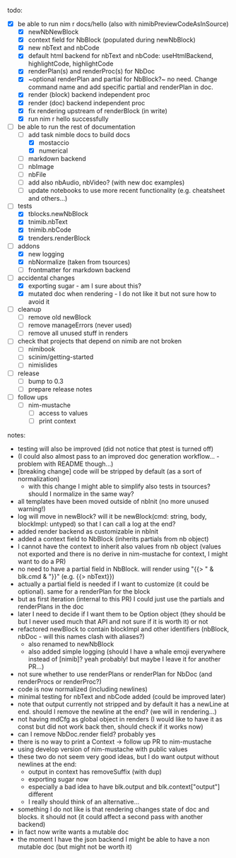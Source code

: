 todo:

- [x] be able to run nim r docs/hello (also with nimibPreviewCodeAsInSource)
  - [x] newNbNewBlock
  - [x] context field for NbBlock (populated during newNbBlock)
  - [x] new nbText and nbCode
  - [x] default html backend for nbText and nbCode: useHtmlBackend, highlightCode, highlightCode
  - [x] renderPlan(s) and renderProc(s) for NbDoc
  - [x] ~optional renderPlan and partial for NbBlock?~ no need. Change command name and add specific partial and renderPlan in doc.
  - [x] render (block) backend independent proc
  - [x] render (doc) backend independent proc
  - [x] fix rendering upstream of renderBlock (in write)
  - [x] run nim r hello successfully
- [ ] be able to run the rest of documentation
  - [ ] add task nimble docs to build docs
    - [x] mostaccio
    - [x] numerical
  - [ ] markdown backend
  - [ ] nbImage
  - [ ] nbFile
  - [ ] add also nbAudio, nbVideo? (with new doc examples)
  - [ ] update notebooks to use more recent functionality (e.g. cheatsheet and others...)
- [ ] tests
  - [x] tblocks.newNbBlock
  - [x] tnimib.nbText
  - [x] tnimib.nbCode
  - [x] trenders.renderBlock
- [ ] addons
  - [x] new logging
  - [x] nbNormalize (taken from tsources)
  - [ ] frontmatter for markdown backend
- [ ] accidental changes
  - [x] exporting sugar - am I sure about this?
  - [x] mutated doc when rendering - I do not like it but not sure how to avoid it
- [ ] cleanup
  - [ ] remove old newBlock
  - [ ] remove manageErrors (never used)
  - [ ] remove all unused stuff in renders
- [ ] check that projects that depend on nimib are not broken
  - [ ] nimibook
  - [ ] scinim/getting-started
  - [ ] nimislides
- [ ] release
  - [ ] bump to 0.3
  - [ ] prepare release notes
- [ ] follow ups
  - [ ] nim-mustache
    - [ ] access to values
    - [ ] print context

notes:

- testing will also be improved (did not notice that ptest is turned off)
- (I could also almost pass to an improved doc generation workflow... - problem with README though...)
- [breaking change] code will be stripped by default (as a sort of normalization)
  - with this change I might able to simplify also tests in tsources? should I normalize in the same way?
- all templates have been moved outside of nbInit (no more unused warning!)
- log will move in newBlock? will it be newBlock(cmd: string, body, blockImpl: untyped) so that I can call a log at the end?
- added render backend as customizable in nbInit
- added a context field to NbBlock (inherits partials from nb object)
- I cannot have the context to inherit also values from nb object (values not exported and there is no derive in nim-mustache for context, I might want to do a PR)
- no need to have a partial field in NbBlock. will render using "{{> " & blk.cmd & "}}" (e.g. {{> nbText}})
- actually a partial field is needed if I want to customize (it could be optional). same for a renderPlan for the block
- but as first iteration (internal to this PR) I could just use the partials and renderPlans in the doc
- later I need to decide if I want them to be Option object (they should be but I never used much that API and not sure if it is worth it) or not
- refactored newBlock to contain blockImpl and other identifiers (nbBlock, nbDoc - will this names clash with aliases?)
  - also renamed to newNbBlock
  - also added simple logging (should I have a whale emoji everywhere instead of \[nimib\]? yeah probably! but maybe I leave it for another PR...)
- not sure whether to use renderPlans or renderPlan for NbDoc (and renderProcs or renderProc?)
- code is now normalized (including newlines)
- minimal testing for nbText and nbCode added (could be improved later)
- note that output currently not stripped and by default it has a newLine at end. should I remove the newline at the end? (we will in rendering...)
- not having mdCfg as global object in renders (I would like to have it as const but did not work back then, should check if it works now)
- can I remove NbDoc.render field? probably yes
- there is no way to print a Context -> follow up PR to nim-mustache
- using develop version of nim-mustache with public values
- these two do not seem very good ideas, but I do want output without newlines at the end:
  - output in context has removeSuffix (with dup)
  - exporting sugar now
  - especially a bad idea to have blk.output and blk.context["output"] different
  - I really should think of an alternative...
- something I do not like is that rendering changes state of doc and blocks. it should not (it could affect a second pass with another backend)
- in fact now write wants a mutable doc
- the moment I have the json backend I might be able to have a non mutable doc (but might not be worth it)